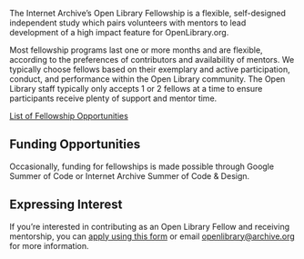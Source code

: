 The Internet Archive’s Open Library Fellowship is a flexible, self-designed independent study which pairs volunteers with mentors to lead development of a high impact feature for OpenLibrary.org.

Most fellowship programs last one or more months and are flexible, according to the preferences of contributors and availability of mentors. We typically choose fellows based on their exemplary and active participation, conduct, and performance within the Open Library community. The Open Library staff typically only accepts 1 or 2 fellows at a time to ensure participants receive plenty of support and mentor time. 

[List of Fellowship Opportunities](https://github.com/orgs/internetarchive/projects/9/views/1)

## Funding Opportunities

Occasionally, funding for fellowships is made possible through Google Summer of Code or Internet Archive Summer of Code & Design. 

## Expressing Interest

If you’re interested in contributing as an Open Library Fellow and receiving mentorship, you can [apply using this form](https://docs.google.com/forms/d/1mVTLDfDd0RM7c7ZaX6qyuTW3A3tZ4BafuzxvkYf2NDE/edit) or email openlibrary@archive.org for more information.